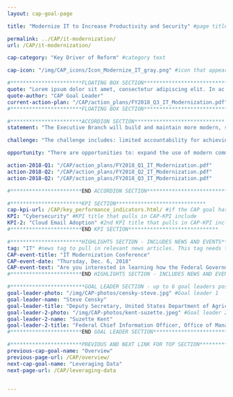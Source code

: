 ```yaml
---
layout: cap-goal-page

title: "Modernize IT to Increase Productivity and Security" #page title

permalink: ../CAP/it-modernization/
url: /CAP/it-modernization/

cap-category: "Key Driver of Reform" #category text

cap-icon: "/img/CAP_icons/Icon_Modernize_IT_gray.png" #icon that appears next to title

#***********************FLOATING BOX SECTION*****************************
quote: "Lorem ipsum dolor sit amet, consectetur adipiscing elit. In ac velit et neque tincidunt sagittis. Aliquam eget lacinia sapien." #appears in the gray text box
quote-author: "CAP Goal Leader"
current-action-plan: "/CAP/action_plans/FY2018_Q3_IT_Modernization.pdf"
#***********************FLOATING BOX SECTION*****************************

#***********************ACCORDION SECTION*****************************
statement: "The Executive Branch will build and maintain more modern, secure, and resilient information technology (IT) to enhance mission delivery and productivity – driving value by increasing efficiencies of Government IT spending while potentially reducing costs, increasing efficiencies, and enhancing citizen engagement and satisfaction with the services we provide." #first accordion text

challenge: "The challenge includes: limited accountability for achieving enterprise-wide outcomes that enhance IT service effectiveness and reduce cybersecurity risks; slow adoption of cutting edge commercial technologies due to onerous acquisition and authorization processes; and federal agencies employ patchwork network architectures and rely on legacy systems that are costly and difficult to secure and upgrade." #second accordion text

opportunity: "There are opportunities to: expand the use of modern commercial technologies that are effective, economical, and secure; reduce the impact of cybersecurity risks by safeguarding IT systems, sensitive data, and networks; leverage common solutions and innovative practices to improve efficiency, increase security, and ultimately meet citizens’ needs." #third accordion text

action-2018-Q1: "/CAP/action_plans/FY2018_Q1_IT_Modernization.pdf"
action-2018-Q2: "/CAP/action_plans/FY2018_Q2_IT_Modernization.pdf"
action-2018-Q2: "/CAP/action_plans/FY2018_Q3_IT_Modernization.pdf"

#***********************END ACCORDION SECTION*****************************

#***********************KPI SECTION*****************************
cap-kpi-url: /CAP/key_performance_indicators.html/ #if the CAP goal has a KPI, it will appear as a button under the title. The button links to the Tableau dashboard
KPI: "Cybersecurity" #KPI title that pulls in CAP-KPI include
KPI-2: "Cloud Email Adoption" #2nd KPI title that pulls in CAP-KPI include
#***********************END KPI SECTION*****************************

#***********************HIGHLIGHTS SECTION - INCLUDES NEWS AND EVENTS*****************************
tag: "IT" #news tag to pull in relevant news articles. This tag needs to be included in the "post" front matter
CAP-event-title: "IT Modernization Conference"
CAP-event-date: "Thursday, Dec. 6, 2018"
CAP-event-text: "Are you interested in learning how the Federal Government plans to improve the lives of American taxpayers by modernizing IT systems? Join the IT Modernization CAP Goal Team to find out how."
#***********************END HIGHLIGHTS SECTION - INCLUDES NEWS AND EVENTS*****************************

#************************GOAL LEADER SECTION - up to 6 goal leaders possible by creating up to 6 sections below***************************
goal-leader-photo: "/img/CAP-photos/censky-steve.jpg" #Goal leader 1
goal-leader-name: "Steve Censky"
goal-leader-title: "Deputy Secretary, United States Department of Agriculture"
goal-leader-2-photo: "/img/CAP-photos/kent-suzette.jpeg" #Goal leader 2
goal-leader-2-name: "Suzette Kent"
goal-leader-2-title: "Federal Chief Information Officer, Office of Management and Budget"
#***********************END GOAL LEADER SECTION*****************************8

#***********************PREVIOUS AND NEXT LINK FOR TOP SECTION*****************************8
previous-cap-goal-name: "Overview"
previous-page-url: /CAP/overview/
next-cap-goal-name: "Leveraging Data"
next-page-url: /CAP/leveraging-data


---  
```

